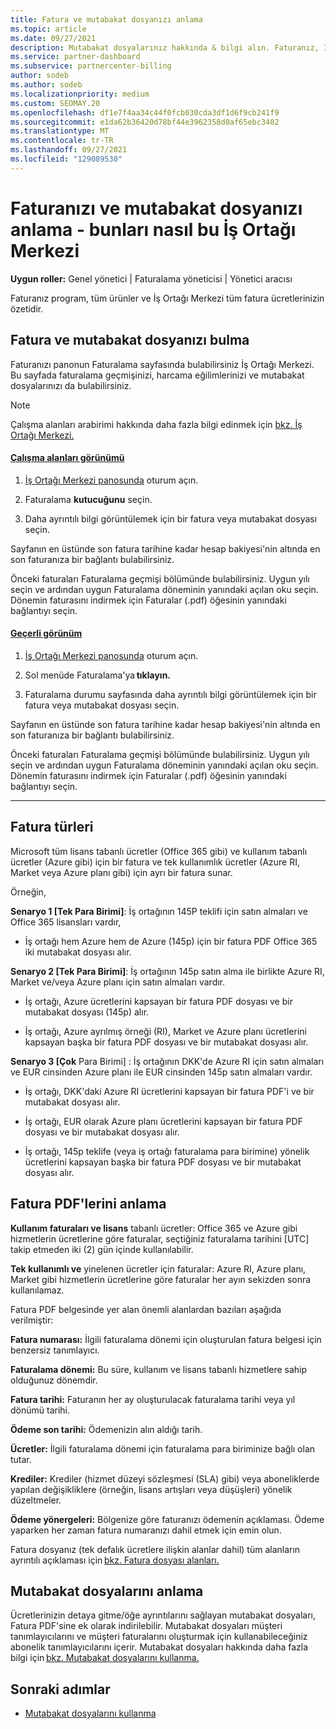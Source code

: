 ```yaml
---
title: Fatura ve mutabakat dosyanızı anlama
ms.topic: article
ms.date: 09/27/2021
description: Mutabakat dosyalarınız hakkında & bilgi alın. Faturanız, İş Ortağı Merkezi, ürünler ve müşteriler genelinde bu aylık dönem için geçerli olan ücretleri gösterir.
ms.service: partner-dashboard
ms.subservice: partnercenter-billing
author: sodeb
ms.author: sodeb
ms.localizationpriority: medium
ms.custom: SEOMAY.20
ms.openlocfilehash: df1e7f4aa34c44f0fcb030cda3df1d6f9cb241f9
ms.sourcegitcommit: e1da62b36420d78bf44e3962358d0af65ebc3402
ms.translationtype: MT
ms.contentlocale: tr-TR
ms.lasthandoff: 09/27/2021
ms.locfileid: "129089530"
---
```

# <a name="understand-your-bill-and-reconciliation-file---learn-how-to-find-them-in-partner-center"></a>Faturanızı ve mutabakat dosyanızı anlama - bunları nasıl bu İş Ortağı Merkezi

**Uygun roller:** Genel yönetici | Faturalama yöneticisi | Yönetici aracısı

Faturanız program, tüm ürünler ve İş Ortağı Merkezi tüm fatura ücretlerinizin özetidir.

## <a name="find-your-bill-and-reconciliation-file"></a>Fatura ve mutabakat dosyanızı bulma

Faturanızı panonun Faturalama sayfasında bulabilirsiniz İş Ortağı Merkezi. Bu sayfada faturalama geçmişinizi, harcama eğilimlerinizi ve mutabakat dosyalarınızı da bulabilirsiniz.

> [!NOTE]
> Çalışma alanları arabirimi hakkında daha fazla bilgi edinmek için [bkz. İş Ortağı Merkezi.](get-around-partner-center.md#turn-workspaces-on-and-off)

#### <a name="workspaces-view"></a>[Çalışma alanları görünümü](#tab/workspaces-view)

1. [İş Ortağı Merkezi panosunda](https://partner.microsoft.com/dashboard/home) oturum açın.

2. Faturalama **kutucuğunu** seçin.

3. Daha ayrıntılı bilgi görüntülemek için bir fatura veya mutabakat dosyası seçin.

Sayfanın en üstünde son fatura tarihine kadar hesap bakiyesi'nin altında en son faturanıza bir bağlantı bulabilirsiniz.

Önceki faturaları Faturalama geçmişi bölümünde bulabilirsiniz. Uygun yılı seçin ve ardından uygun Faturalama döneminin yanındaki açılan oku seçin. Dönemin faturasını indirmek için Faturalar (.pdf) öğesinin yanındaki bağlantıyı seçin.

#### <a name="current-view"></a>[Geçerli görünüm](#tab/current-view)

1. [İş Ortağı Merkezi panosunda](https://partner.microsoft.com/dashboard/home) oturum açın.

2. Sol menüde Faturalama'ya **tıklayın.**

3. Faturalama durumu sayfasında daha ayrıntılı bilgi görüntülemek için bir fatura veya mutabakat dosyası seçin.

Sayfanın en üstünde son fatura tarihine kadar hesap bakiyesi'nin altında en son faturanıza bir bağlantı bulabilirsiniz.

Önceki faturaları Faturalama geçmişi bölümünde bulabilirsiniz. Uygun yılı seçin ve ardından uygun Faturalama döneminin yanındaki açılan oku seçin. Dönemin faturasını indirmek için Faturalar (.pdf) öğesinin yanındaki bağlantıyı seçin.

* * *

## <a name="invoice-types"></a>Fatura türleri

Microsoft tüm lisans tabanlı ücretler (Office 365 gibi) ve kullanım tabanlı ücretler (Azure gibi) için bir fatura ve tek kullanımlık ücretler (Azure RI, Market veya Azure planı gibi) için ayrı bir fatura sunar.

Örneğin,  

**Senaryo 1 [Tek Para Birimi]**: İş ortağının 145P teklifi için satın almaları ve Office 365 lisansları vardır,  

- İş ortağı hem Azure hem de Azure (145p) için bir fatura PDF Office 365 iki mutabakat dosyası alır.  

**Senaryo 2 [Tek Para Birimi]**: İş ortağının 145p satın alma ile birlikte Azure RI, Market ve/veya Azure planı için satın almaları vardır.

- İş ortağı, Azure ücretlerini kapsayan bir fatura PDF dosyası ve bir mutabakat dosyası (145p) alır. 

- İş ortağı, Azure ayrılmış örneği (RI), Market ve Azure planı ücretlerini kapsayan başka bir fatura PDF dosyası ve bir mutabakat dosyası alır. 

**Senaryo 3 [Çok** Para Birimi] : İş ortağının DKK'de Azure RI için satın almaları ve EUR cinsinden Azure planı ile EUR cinsinden 145p satın almaları vardır.

- İş ortağı, DKK'daki Azure RI ücretlerini kapsayan bir fatura PDF'i ve bir mutabakat dosyası alır. 

- İş ortağı, EUR olarak Azure planı ücretlerini kapsayan bir fatura PDF dosyası ve bir mutabakat dosyası alır. 

- İş ortağı, 145p teklife (veya iş ortağı faturalama para birimine) yönelik ücretlerini kapsayan başka bir fatura PDF dosyası ve bir mutabakat dosyası alır. 

## <a name="understanding-invoice-pdf"></a>Fatura PDF'lerini anlama 

**Kullanım faturaları ve lisans** tabanlı ücretler: Office 365 ve Azure gibi hizmetlerin ücretlerine göre faturalar, seçtiğiniz faturalama tarihini [UTC] takip etmeden iki (2) gün içinde kullanılabilir.  

**Tek kullanımlı ve** yinelenen ücretler için faturalar: Azure RI, Azure planı, Market gibi hizmetlerin ücretlerine göre faturalar her ayın sekizden sonra kullanılamaz.  

Fatura PDF belgesinde yer alan önemli alanlardan bazıları aşağıda verilmiştir:

**Fatura numarası:** İlgili faturalama dönemi için oluşturulan fatura belgesi için benzersiz tanımlayıcı. 

**Faturalama dönemi:** Bu süre, kullanım ve lisans tabanlı hizmetlere sahip olduğunuz dönemdir. 

**Fatura tarihi:** Faturanın her ay oluşturulacak faturalama tarihi veya yıl dönümü tarihi. 

**Ödeme son tarihi:** Ödemenizin alın aldığı tarih. 

**Ücretler:** İlgili faturalama dönemi için faturalama para biriminize bağlı olan tutar. 

**Krediler:** Krediler (hizmet düzeyi sözleşmesi (SLA) gibi) veya aboneliklerde yapılan değişikliklere (örneğin, lisans artışları veya düşüşleri) yönelik düzeltmeler. 

**Ödeme yönergeleri:** Bölgenize göre faturanızı ödemenin açıklaması. Ödeme yaparken her zaman fatura numaranızı dahil etmek için emin olun. 

Fatura dosyanız (tek defalık ücretlere ilişkin alanlar dahil) tüm alanların ayrıntılı açıklaması için [bkz. Fatura dosyası alanları.](invoice-file.md) 

## <a name="understand-reconciliation-files"></a>Mutabakat dosyalarını anlama

 Ücretlerinizin detaya gitme/öğe ayrıntılarını sağlayan mutabakat dosyaları, Fatura PDF'sine ek olarak indirilebilir. Mutabakat dosyaları müşteri tanımlayıcılarını ve müşteri faturalarını oluşturmak için kullanabileceğiniz abonelik tanımlayıcılarını içerir. Mutabakat dosyaları hakkında daha fazla bilgi için [bkz. Mutabakat dosyalarını kullanma.](use-the-reconciliation-files.md) 

## <a name="next-steps"></a>Sonraki adımlar

- [Mutabakat dosyalarını kullanma](use-the-reconciliation-files.md)